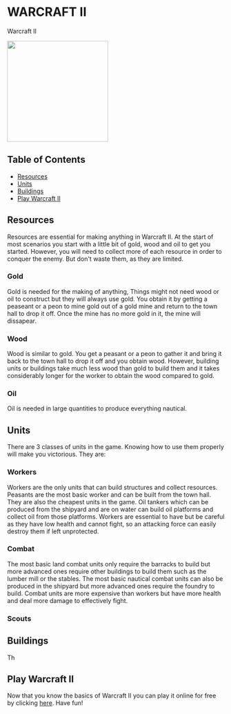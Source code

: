 <!DOCTYPE HTML>
<html>
<head>
    
       
    
</head>
<body>
    
<h1>WARCRAFT II</h1>
<p> Warcraft II</p>
<img src ="https://upload.wikimedia.org/wikipedia/en/thumb/e/e3/Warcraft-2-Tides-Of-Darkness-Pc.jpg/220px-Warcraft-2-Tides-Of-Darkness-Pc.jpg"height = "234">
<h2>Table of Contents</h2>
<ul>
<li> <a href = "#resources">Resources</a> </li>
<li> <a href = "#units">Units</a> </li>
<li> <a href = "#buildings">Buildings</a></li>
<li> <a href = "#play">Play Warcraft II</a></li>
        </ul>
<h2 id ="resources">Resources</h2>
<p>
            Resources are essential for making anything in                Warcraft II. At the start of most scenarios you start            with a little bit of gold, wood and oil to get you               started. However, you will need to collect more of each          resource in order to conquer the enemy. But don't waste          them, as they are limited.
</p>
        
<h3>Gold</h3>
<p>
            Gold is needed for the making of anything, Things            might not need wood or oil to construct but they will            always use gold. You obtain it by getting a peaseant or a         peon to mine gold out of a gold mine and return to the           town hall to drop it off. Once the mine has no more gold         in it, the mine will dissapear.
        </p>
        
<h3>Wood</h3>
<p>
            Wood is similar to gold. You get a peasant or a peon         to gather it and bring it back to the town hall to drop          it off and you obtain wood. However, building units or           buildings take much less wood than gold to build them            and it takes considerably longer for the worker to obtain         the wood compared to gold.
</p>
        
<h3>Oil</h3>
<p> Oil is needed in large quantities to produce everything nautical.</p>
<h2 id = "units">Units</h2>
<p> There are 3 classes of units in the game. Knowing how to use them properly will make you victorious. They are:</p> 
<h3> Workers </h3> 
<p>Workers are the only units that can build structures and     collect resources. Peasants are the most basic worker and can be built from the town hall. They are also the cheapest units in the game. Oil tankers which can be produced from the shipyard  and are on water can build oil platforms and collect oil from those platforms. Workers are essential to have but be careful as they have low health and cannot fight, so an attacking force can easily destroy them if left unprotected.</p>
    
<h3> Combat</h3> 
 <p> The most basic land combat units only require the barracks to build but more advanced ones require other buildings to build them such as the lumber mill or the stables. The most basic nautical combat units can also be produced in the shipyard but more advanced ones require the foundry to build. Combat units are more expensive than workers but have more health and deal more damage to effectively fight.</p>
<h3>Scouts</h3>  
<p> </p> 
    
    
<h2 id = "buildings">Buildings</h2>
<p>Th</p>
        
   <h2 id = "play">Play Warcraft II</h2>
   <p>Now that you know the basics of Warcraft II you can play it online for free by clicking <a href ="https://playclassic.games/games/real-time-strategy-dos-games-online/play-warcraft-ii-tides-darkness-online/">here</a>. Have fun!</p>
    </body>
</html>

